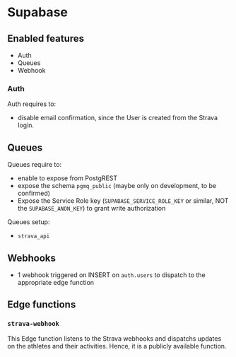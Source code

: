 # Supabase

## Enabled features

- Auth
- Queues
- Webhook

### Auth

Auth requires to:

- disable email confirmation, since the User is created from the Strava login.

## Queues

Queues require to:

- enable to expose from PostgREST
- expose the schema `pgmq_public` (maybe only on development, to be confirmed)
- Expose the Service Role key (`SUPABASE_SERVICE_ROLE_KEY` or similar, NOT the `SUPABASE_ANON_KEY`) to grant write authorization

Queues setup:
- `strava_api`

## Webhooks

- 1 webhook triggered on INSERT on `auth.users` to dispatch to the appropriate edge function

## Edge functions

### `strava-webhook`

This Edge function listens to the Strava webhooks and dispatchs updates on the athletes and their activities. Hence, it is a publicly available function.